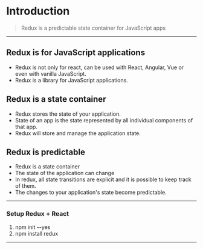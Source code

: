 # Introduction

> Redux is a predictable state container for JavaScript apps

---

## Redux is for JavaScript applications

- Redux is not only for react, can be used with React, Angular, Vue or even with vanilla JavaScript.
- Redux is a library for JavaScript applications.

## Redux is a state container

- Redux stores the state of your application.
- State of an app is the state represented by all individual components of that app.
- Redux will store and manage the application state.

## Redux is predictable

- Redux is a state container
- The state of the application can change
- In redux, all state transitions are explicit and it is possible to keep track of them.
- The changes to your application's state become predictable.

---

### Setup Redux + React

1. npm init --yes
2. npm install redux

---
